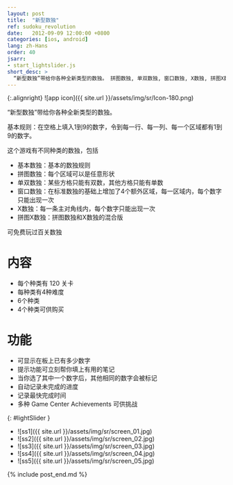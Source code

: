 ```yaml
---
layout: post
title:  "新型数独"
ref: sudoku_revolution
date:   2012-09-09 12:00:00 +0800
categories: [ios, android]
lang: zh-Hans
order: 40
jsarr:
- start_lightslider.js
short_desc: >
  “新型数独”带给你各种全新类型的数独。 拼图数独, 单双数独, 窗口数独, X数独, 拼图X数独.
---
```


{:.alignright}
![app icon]({{ site.url }}/assets/img/sr/Icon-180.png)


“新型数独”带给你各种全新类型的数独。 

基本规则：在空格上填入1到9的数字，令到每一行、每一列、每一个区域都有1到9的数字。

这个游戏有不同种类的数独，包括 
- 基本数独：基本的数独规则
- 拼图数独：每个区域可以是任意形状 
- 单双数独：某些方格只能有双数，其他方格只能有单数
- 窗口数独：在标准数独的基础上增加了4个额外区域，每一区域内，每个数字只能出现一次
- X数独：每一条主对角线内，每个数字只能出现一次 
- 拼图X数独：拼图数独和X数独的混合版 

可免费玩过百关数独

# 内容 
- 每个种类有 120 关卡 
- 每种类有4种难度
- 6个种类 
- 4个种类可供购买 

# 功能
- 可显示在板上已有多少数字 
- 提示功能可立刻帮你填上有用的笔记
- 当你选了其中一个数字后，其他相同的数字会被标记 
- 自动记录未完成的进度 
- 记录最快完成时间
- 多种 Game Center Achievements 可供挑战


{: #lightSlider }
*   ![ss1]({{ site.url }}/assets/img/sr/screen_01.jpg)
*   ![ss2]({{ site.url }}/assets/img/sr/screen_02.jpg)
*   ![ss3]({{ site.url }}/assets/img/sr/screen_03.jpg)
*   ![ss4]({{ site.url }}/assets/img/sr/screen_04.jpg)
*   ![ss5]({{ site.url }}/assets/img/sr/screen_05.jpg)


{% include post_end.md %}
